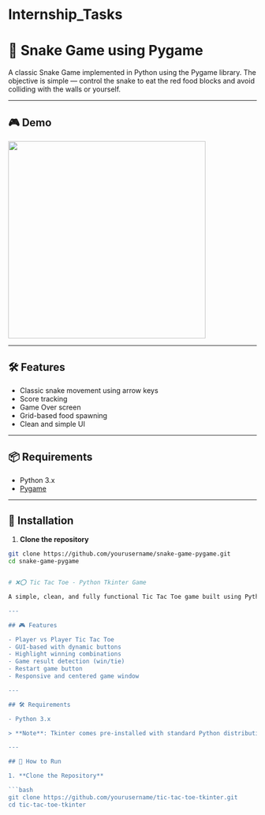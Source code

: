 # Internship_Tasks
# 🐍 Snake Game using Pygame

A classic Snake Game implemented in Python using the Pygame library. The objective is simple — control the snake to eat the red food blocks and avoid colliding with the walls or yourself.

---

## 🎮 Demo

<img src="https://user-images.githubusercontent.com/your-demo.gif" width="400"/> <!-- Replace with actual demo GIF if available -->

---

## 🛠 Features

- Classic snake movement using arrow keys
- Score tracking
- Game Over screen
- Grid-based food spawning
- Clean and simple UI

---

## 📦 Requirements

- Python 3.x
- [Pygame](https://www.pygame.org/)

---

## 🚀 Installation

1. **Clone the repository**

```bash
git clone https://github.com/yourusername/snake-game-pygame.git
cd snake-game-pygame


# ❌⭕ Tic Tac Toe - Python Tkinter Game

A simple, clean, and fully functional Tic Tac Toe game built using Python's Tkinter library. The game allows two players to play turn by turn on a 3x3 board with a GUI-based interface.

---

## 🎮 Features

- Player vs Player Tic Tac Toe
- GUI-based with dynamic buttons
- Highlight winning combinations
- Game result detection (win/tie)
- Restart game button
- Responsive and centered game window

---

## 🛠 Requirements

- Python 3.x

> **Note**: Tkinter comes pre-installed with standard Python distributions.

---

## 🚀 How to Run

1. **Clone the Repository**

```bash
git clone https://github.com/yourusername/tic-tac-toe-tkinter.git
cd tic-tac-toe-tkinter
